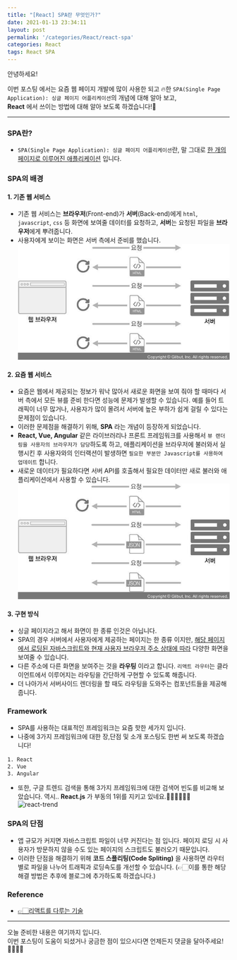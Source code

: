 ```yaml
---
title: "[React] SPA란 무엇인가?"
date: 2021-01-13 23:34:11
layout: post
permalink: '/categories/React/react-spa'
categories: React
tags: React SPA
---
```


안녕하세요!  

이번 포스팅 에서는 요즘 웹 페이지 개발에 많이 사용한 되고 🔥한 `SPA(Single Page Application): 싱글 페이지 어플리케이션`의 개념에 대해 알아 보고,  
**React** 에서 쓰이는 방법에 대해 알아 보도록 하겠습니다!🤔  

-----

### SPA란?
- `SPA(Single Page Application): 싱글 페이지 어플리케이션`란, 말 그대로 <U>한 개의 페이지로 이루어진 애플리케이션</U> 입니다.


### SPA의 배경
#### 1. 기존 웹 서비스
- 기존 웹 서비스는 **브라우저**(Front-end)가 **서버**(Back-end)에게 `html`, `javascript`, `css` 등 화면에 보여줄 데이터를 요청하고, **서버**는 요청된 파일을 **브라우저**에게 뿌려줍니다.
- 사용자에게 보이는 화면은 서버 측에서 준비를 했습니다.
![react-web](/assets/images/react/react_web.jpg)


#### 2. 요즘 웹 서비스
- 요즘은 웹에서 제공되는 정보가 워낙 많아서 새로운 화면을 보여 줘야 할 때마다 서버 측에서 모든 뷰를 준비 한다면 성능에 문제가 발생할 수 있습니다. 예를 들어 트래픽이 너무 많거나, 사용자가 많이 몰려서 서버에 높은 부하가 쉽게 걸릴 수 있다는 문제점이 있습니다.
- 이러한 문제점을 해결하기 위해, **SPA** 라는 개념이 등장하게 되었습니다.
- **React, Vue, Angular** 같은 라이브러리나 프론트 프레임워크를 사용해서 `뷰 랜더링을 사용자의 브라우저가 담당`하도록 하고, 애플리케이션을 브라우저에 불러와서 실행시킨 후 사용자와의 인터랙션이 발생하면 `필요한 부분만 Javascript를 사용하여 업데이트` 합니다.
- 새로운 데이터가 필요하다면 서버 API를 호출해서 필요한 데이터만 새로 불러와 애플리케이션에서 사용할 수 있습니다.
![react-spa](/assets/images/react/react_spa.jpg)

#### 3. 구현 방식
- 싱글 페이지라고 해서 화면이 한 종류 인것은 아닙니다.
- SPA의 경우 서버에서 사용자에게 제공하는 페이지는 한 종류 이지만, <U>해당 페이지에서 로딩된 자바스크립트와 현재 사용자 브라우저 주소 상태에 따라</U> 다양한 화면을 보여줄 수 있습니다.
- 다른 주소에 다른 화면을 보여주는 것을 **라우팅** 이라고 합니다. `리액트 라우터`는 클라이언트에서 이루어지는 라우팅을 간단하게 구현할 수 있도록 해줍니다.
- 더 나아가서 서버사이드 렌더링을 할 때도 라우팅을 도와주는 컴포넌트들을 제공해 줍니다.

### Framework
- SPA를 사용하는 대표적인 프레임워크는 요즘 핫한 세가지 입니다. 
- 나중에 3가지 프레임워크에 대한 장,단점 및 소개 포스팅도 한번 써 보도록 하겠습니다!

```
1. React
2. Vue
3. Angular
```

- 또한, 구글 트렌드 검색을 통해 3가지 프레임워크에 대한 검색어 빈도를 비교해 보았습니다. 역시.. **React.js** 가 부동의 1위를 지키고 있네요.👏🏻👏🏻👏🏻 
![react-trend](/assets/images/react/react_trend.jpg)


### SPA의 단점
- 앱 규모가 커지면 자바스크립트 파일이 너무 커진다는 점 입니다. 페이지 로딩 시 사용자가 방문하지 않을 수도 있는 페이지의 스크립트도 불러오기 때문입니다.
- 이러한 단점을 해결하기 위해 **코드 스플리팅(Code Spliting)** 을 사용하면 라우터별로 파일을 나누어 트래픽과 로딩속도를 개선할 수 있습니다. (👉🏻이를 통한 해당 해결 방법은 추후에 블로그에 추가하도록 하겠습니다.)


### Reference
- [👉🏻리액트를 다루는 기술](https://thebook.io/080203/ch13/01-01/)

-----

오늘 준비한 내용은 여기까지 입니다.  
이번 포스팅이 도움이 되셨거나 궁금한 점이 있으시다면 언제든지 댓글을 달아주세요!🙋🏻‍♀️✨    

